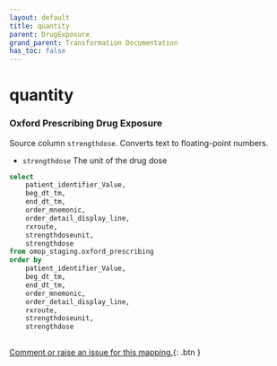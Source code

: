```yaml
---
layout: default
title: quantity
parent: DrugExposure
grand_parent: Transformation Documentation
has_toc: false
---
```

# quantity
### Oxford Prescribing Drug Exposure
Source column  `strengthdose`.
Converts text to floating-point numbers.

* `strengthdose` The unit of the drug dose 

```sql
select
	patient_identifier_Value,
	beg_dt_tm,
	end_dt_tm,
	order_mnemonic,
	order_detail_display_line,
	rxroute,
	strengthdoseunit,
	strengthdose
from omop_staging.oxford_prescribing
order by
	patient_identifier_Value,
	beg_dt_tm,
	end_dt_tm,
	order_mnemonic,
	order_detail_display_line,
	rxroute,
	strengthdoseunit,
	strengthdose
	
```


[Comment or raise an issue for this mapping.](https://github.com/answerdigital/oxford-omop-data-mapper/issues/new?title=OMOP%20DrugExposure%20table%20quantity%20field%20Oxford%20Prescribing%20Drug%20Exposure%20mapping){: .btn }
